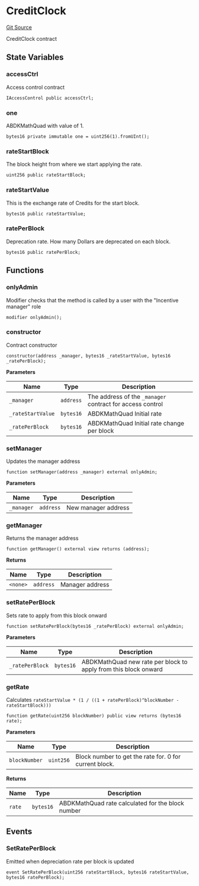# CreditClock
[Git Source](https://github.com/rndquu/ubiquity-dollar/blob/acaf5012d59fae725859d662b4b531abaa7ec8f5/src/dollar/core/CreditClock.sol)

CreditClock contract


## State Variables
### accessCtrl
Access control contract


```solidity
IAccessControl public accessCtrl;
```


### one
ABDKMathQuad with value of 1.


```solidity
bytes16 private immutable one = uint256(1).fromUInt();
```


### rateStartBlock
The block height from where we start applying the rate.


```solidity
uint256 public rateStartBlock;
```


### rateStartValue
This is the exchange rate of Credits for the start block.


```solidity
bytes16 public rateStartValue;
```


### ratePerBlock
Deprecation rate. How many Dollars are deprecated on each block.


```solidity
bytes16 public ratePerBlock;
```


## Functions
### onlyAdmin

Modifier checks that the method is called by a user with the "Incentive manager" role


```solidity
modifier onlyAdmin();
```

### constructor

Contract constructor


```solidity
constructor(address _manager, bytes16 _rateStartValue, bytes16 _ratePerBlock);
```
**Parameters**

|Name|Type|Description|
|----|----|-----------|
|`_manager`|`address`|The address of the `_manager` contract for access control|
|`_rateStartValue`|`bytes16`|ABDKMathQuad Initial rate|
|`_ratePerBlock`|`bytes16`|ABDKMathQuad Initial rate change per block|


### setManager

Updates the manager address


```solidity
function setManager(address _manager) external onlyAdmin;
```
**Parameters**

|Name|Type|Description|
|----|----|-----------|
|`_manager`|`address`|New manager address|


### getManager

Returns the manager address


```solidity
function getManager() external view returns (address);
```
**Returns**

|Name|Type|Description|
|----|----|-----------|
|`<none>`|`address`|Manager address|


### setRatePerBlock

Sets rate to apply from this block onward


```solidity
function setRatePerBlock(bytes16 _ratePerBlock) external onlyAdmin;
```
**Parameters**

|Name|Type|Description|
|----|----|-----------|
|`_ratePerBlock`|`bytes16`|ABDKMathQuad new rate per block to apply from this block onward|


### getRate

Calculates `rateStartValue * (1 / ((1 + ratePerBlock)^blockNumber - rateStartBlock)))`


```solidity
function getRate(uint256 blockNumber) public view returns (bytes16 rate);
```
**Parameters**

|Name|Type|Description|
|----|----|-----------|
|`blockNumber`|`uint256`|Block number to get the rate for. 0 for current block.|

**Returns**

|Name|Type|Description|
|----|----|-----------|
|`rate`|`bytes16`|ABDKMathQuad rate calculated for the block number|


## Events
### SetRatePerBlock
Emitted when depreciation rate per block is updated


```solidity
event SetRatePerBlock(uint256 rateStartBlock, bytes16 rateStartValue, bytes16 ratePerBlock);
```

